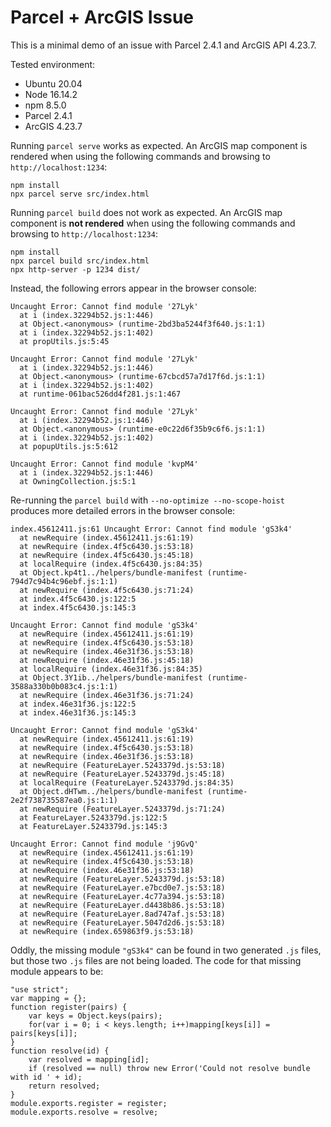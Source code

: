 # Parcel + ArcGIS Issue

This is a minimal demo of an issue with Parcel 2.4.1 and ArcGIS API 4.23.7.

Tested environment:

- Ubuntu 20.04
- Node 16.14.2
- npm 8.5.0
- Parcel 2.4.1
- ArcGIS 4.23.7

Running `parcel serve` works as expected. An ArcGIS map component is rendered
when using the following commands and browsing to `http://localhost:1234`:

    npm install
    npx parcel serve src/index.html

Running `parcel build` does not work as expected. An ArcGIS map component is **not
rendered** when using the following commands and browsing to `http://localhost:1234`:

    npm install
    npx parcel build src/index.html
    npx http-server -p 1234 dist/

Instead, the following errors appear in the browser console:

    Uncaught Error: Cannot find module '27Lyk'
      at i (index.32294b52.js:1:446)
      at Object.<anonymous> (runtime-2bd3ba5244f3f640.js:1:1)
      at i (index.32294b52.js:1:402)
      at propUtils.js:5:45

    Uncaught Error: Cannot find module '27Lyk'
      at i (index.32294b52.js:1:446)
      at Object.<anonymous> (runtime-67cbcd57a7d17f6d.js:1:1)
      at i (index.32294b52.js:1:402)
      at runtime-061bac526dd4f281.js:1:467

    Uncaught Error: Cannot find module '27Lyk'
      at i (index.32294b52.js:1:446)
      at Object.<anonymous> (runtime-e0c22d6f35b9c6f6.js:1:1)
      at i (index.32294b52.js:1:402)
      at popupUtils.js:5:612

    Uncaught Error: Cannot find module 'kvpM4'
      at i (index.32294b52.js:1:446)
      at OwningCollection.js:5:1

Re-running the `parcel build` with `--no-optimize --no-scope-hoist` produces
more detailed errors in the browser console:

    index.45612411.js:61 Uncaught Error: Cannot find module 'gS3k4'
      at newRequire (index.45612411.js:61:19)
      at newRequire (index.4f5c6430.js:53:18)
      at newRequire (index.4f5c6430.js:45:18)
      at localRequire (index.4f5c6430.js:84:35)
      at Object.kp4t1../helpers/bundle-manifest (runtime-794d7c94b4c96ebf.js:1:1)
      at newRequire (index.4f5c6430.js:71:24)
      at index.4f5c6430.js:122:5
      at index.4f5c6430.js:145:3

    Uncaught Error: Cannot find module 'gS3k4'
      at newRequire (index.45612411.js:61:19)
      at newRequire (index.4f5c6430.js:53:18)
      at newRequire (index.46e31f36.js:53:18)
      at newRequire (index.46e31f36.js:45:18)
      at localRequire (index.46e31f36.js:84:35)
      at Object.3Y1ib../helpers/bundle-manifest (runtime-3588a330b0b083c4.js:1:1)
      at newRequire (index.46e31f36.js:71:24)
      at index.46e31f36.js:122:5
      at index.46e31f36.js:145:3

    Uncaught Error: Cannot find module 'gS3k4'
      at newRequire (index.45612411.js:61:19)
      at newRequire (index.4f5c6430.js:53:18)
      at newRequire (index.46e31f36.js:53:18)
      at newRequire (FeatureLayer.5243379d.js:53:18)
      at newRequire (FeatureLayer.5243379d.js:45:18)
      at localRequire (FeatureLayer.5243379d.js:84:35)
      at Object.dHTwm../helpers/bundle-manifest (runtime-2e2f738735587ea0.js:1:1)
      at newRequire (FeatureLayer.5243379d.js:71:24)
      at FeatureLayer.5243379d.js:122:5
      at FeatureLayer.5243379d.js:145:3

    Uncaught Error: Cannot find module 'j9GvQ'
      at newRequire (index.45612411.js:61:19)
      at newRequire (index.4f5c6430.js:53:18)
      at newRequire (index.46e31f36.js:53:18)
      at newRequire (FeatureLayer.5243379d.js:53:18)
      at newRequire (FeatureLayer.e7bcd0e7.js:53:18)
      at newRequire (FeatureLayer.4c77a394.js:53:18)
      at newRequire (FeatureLayer.d4438b86.js:53:18)
      at newRequire (FeatureLayer.8ad747af.js:53:18)
      at newRequire (FeatureLayer.5047d2d6.js:53:18)
      at newRequire (index.659863f9.js:53:18)

Oddly, the missing module `"gS3k4"` can be found in two generated `.js` files,
but those two `.js` files are not being loaded. The code for that missing
module appears to be:

    "use strict";
    var mapping = {};
    function register(pairs) {
        var keys = Object.keys(pairs);
        for(var i = 0; i < keys.length; i++)mapping[keys[i]] = pairs[keys[i]];
    }
    function resolve(id) {
        var resolved = mapping[id];
        if (resolved == null) throw new Error('Could not resolve bundle with id ' + id);
        return resolved;
    }
    module.exports.register = register;
    module.exports.resolve = resolve;

